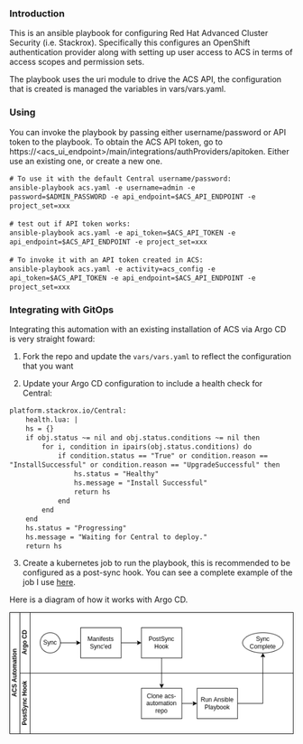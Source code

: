### Introduction

This is an ansible playbook for configuring Red Hat Advanced Cluster Security (i.e. Stackrox). Specifically this configures an OpenShift authentication provider along with setting up user access to ACS in terms of access scopes and permission sets.

The playbook uses the uri module to drive the ACS API, the configuration that is created is managed the variables in vars/vars.yaml.

### Using

You can invoke the playbook by passing either username/password or API token to the playbook. To obtain the ACS API token, go to https://<acs_ui_endpoint>/main/integrations/authProviders/apitoken. Either use an existing one, or create a new one.

```shell
# To use it with the default Central username/password:
ansible-playbook acs.yaml -e username=admin -e password=$ADMIN_PASSWORD -e api_endpoint=$ACS_API_ENDPOINT -e project_set=xxx

# test out if API token works:
ansible-playbook acs.yaml -e api_token=$ACS_API_TOKEN -e api_endpoint=$ACS_API_ENDPOINT -e project_set=xxx

# To invoke it with an API token created in ACS:
ansible-playbook acs.yaml -e activity=acs_config -e api_token=$ACS_API_TOKEN -e api_endpoint=$ACS_API_ENDPOINT -e project_set=xxx

```


### Integrating with GitOps

Integrating this automation with an existing installation of ACS via Argo CD is very straight foward:

1. Fork the repo and update the `vars/vars.yaml` to reflect the configuration that you want

2. Update your Argo CD configuration to include a health check for Central:

```
platform.stackrox.io/Central:
    health.lua: |
    hs = {}
    if obj.status ~= nil and obj.status.conditions ~= nil then
        for i, condition in ipairs(obj.status.conditions) do
            if condition.status == "True" or condition.reason == "InstallSuccessful" or condition.reason == "UpgradeSuccessful" then
                hs.status = "Healthy"
                hs.message = "Install Successful"
                return hs
            end
        end
    end
    hs.status = "Progressing"
    hs.message = "Waiting for Central to deploy."
    return hs
```

3. Create a kubernetes job to run the playbook, this is recommended to be configured as a post-sync hook. You can see a complete example of the job I use [here](https://github.com/gnunn-gitops/cluster-config/blob/main/components/apps/acs-operator/overlays/oauth/init-acs.yaml).

Here is a diagram of how it works with Argo CD.

![GitOps Flow](docs/img/gitops-flow.png)
